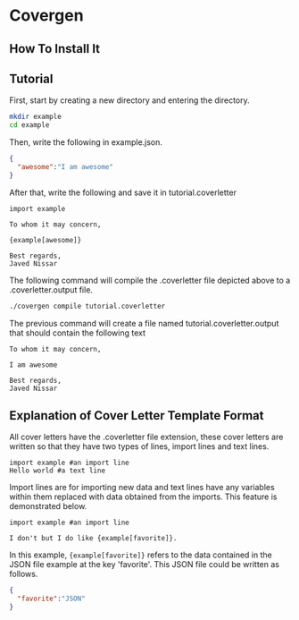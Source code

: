 Covergen
=========

How To Install It
-------------

Tutorial
-------------
First, start by creating a new directory and entering the directory.
```bash
mkdir example
cd example
```
Then, write the following in example.json.
```JSON
{
  "awesome":"I am awesome"
}
```

After that, write the following and save it in tutorial.coverletter

```python3
import example

To whom it may concern,

{example[awesome]}

Best regards,
Javed Nissar
 ```

 The following command will compile the .coverletter file depicted above to a
 .coverletter.output file.
 ```bash
 ./covergen compile tutorial.coverletter
 ```
The previous command will create a file named tutorial.coverletter.output that
should contain the following text
```
To whom it may concern,

I am awesome

Best regards,
Javed Nissar
```
Explanation of Cover Letter Template Format
--------------
All cover letters have the .coverletter file extension, these cover letters are
written so that they have two types of lines, import lines and text lines.
```python3
import example #an import line
Hello world #a text line
```
Import lines are for importing new data and text lines have any variables within
them replaced with data obtained from the imports. This feature is demonstrated
below.
```python3
import example #an import line

I don't but I do like {example[favorite]}.
```
In this example, ```{example[favorite]}``` refers to the data contained in the
JSON file example at the key 'favorite'. This JSON file could be written as
follows.
```JSON
{
  "favorite":"JSON"
}
```

